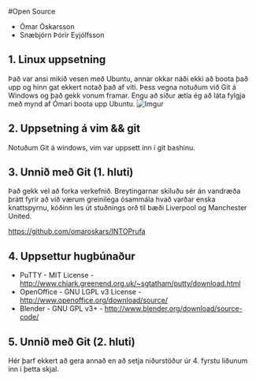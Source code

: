 #Open Source

* Ómar Óskarsson
* Snæbjörn Þórir Eyjólfsson

## 1. Linux uppsetning

Það var ansi mikið vesen með Ubuntu, annar okkar náði ekki að boota það upp og hinn gat ekkert notað það af viti. Þess
vegna notuðum við Git á Windows og það gekk vonum framar. Engu að síður ætla ég að láta fylgja með mynd af Ómari boota upp Ubuntu.
![Imgur](http://i.imgur.com/WxV8J1u.jpg?1)

## 2. Uppsetning á vim && git

Notuðum Git á windows, vim var uppsett inn í git bashinu.

## 3. Unnið með Git (1. hluti)

Það gekk vel að forka verkefnið. Breytingarnar skiluðu sér án vandræða þrátt fyrir að við værum greinilega
ósammála hvað varðar enska knattspyrnu, kóðinn les út stuðnings orð til bæði Liverpool og Manchester United.

https://github.com/omaroskars/INTOPrufa

## 4. Uppsettur hugbúnaður

* PuTTY - MIT License - http://www.chiark.greenend.org.uk/~sgtatham/putty/download.html
* OpenOffice - GNU LGPL v3 License - http://www.openoffice.org/download/source/
* Blender - GNU GPL v3+ - http://www.blender.org/download/source-code/

## 5. Unnið með Git (2. hluti)

Hér þarf ekkert að gera annað en að setja niðurstöður úr 4. fyrstu liðunum inn í þetta skjal.
